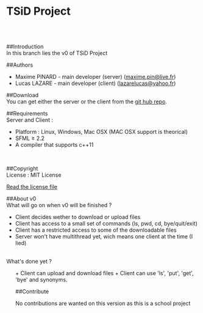 TSiD Project
========
<br/><br/>

##Introduction
<br/>
In this branch lies the v0 of TSiD Project
<br/>

##Authors
<br/>
+ Maxime PINARD - main developer (server) (maxime.pin@live.fr)
+ Lucas LAZARE - main developer (client) (lazarelucas@yahoo.fr)

##Download
<br/>
You can get either the server or the client from the [git hub repo](https://github.com/Organic-Code/TSiD).
<br/>

##Requirements
<br/>
Server and Client :
+ Platform : Linux, Windows, Mac OSX (MAC OSX support is theorical)
+ SFML ≥ 2.2
+ A compiler that supports c++11
<br/>

##Copyright
<br/>
License : MIT License

[Read the license file](LICENSE)
<br/>

##About v0
<br/>
What will go on when v0 will be finished ?

+ Client decides wether to download or upload files
+ Client has access to a small set of commands (ls, pwd, cd, bye/quit/exit)
+ Client has a restricted access to some of the downloadable files
+ Server won't have multithread yet, wich means one client at the time (I lied)
<br/>
</ul>
What's done yet ?
<ul>
+ Client can upload and download files
+ Client can use 'ls', 'put', 'get', 'bye' and synonyms.

##Contribute

No contributions are wanted on this version as this is a school project
